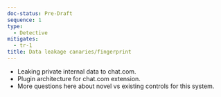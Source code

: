 ```yaml
---
doc-status: Pre-Draft
sequence: 1
type:
  - Detective
mitigates:
  - tr-1
title: Data leakage canaries/fingerprint
---
```


- Leaking private internal data to chat.com.
- Plugin architecture for chat.com extension.
- More questions here about novel vs existing controls for this system.